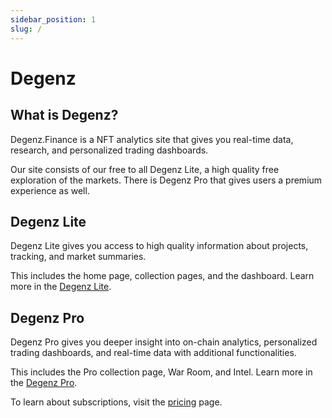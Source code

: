 ```yaml
---
sidebar_position: 1
slug: /
---
```


# Degenz 

## What is Degenz?
Degenz.Finance is a NFT analytics site that gives you real-time data, research, and personalized trading dashboards. 

Our site consists of our free to all Degenz Lite, a high quality free
exploration of the markets. There is Degenz Pro that gives users a premium experience
as well.

## Degenz Lite

Degenz Lite gives you access to high quality information about projects, tracking,
and market summaries.

This includes the home page, collection pages, and the dashboard. Learn more 
in the [Degenz Lite](./DegenzLite/CollectionPage.md).

## Degenz Pro

Degenz Pro gives you deeper insight into on-chain analytics, personalized trading
dashboards, and real-time data with additional functionalities.

This includes the Pro collection page, War Room, and Intel. Learn more 
in the [Degenz Pro](./DegenzPro/CollectionPage.md).

To learn about subscriptions, visit the [pricing](./Pricing) page.